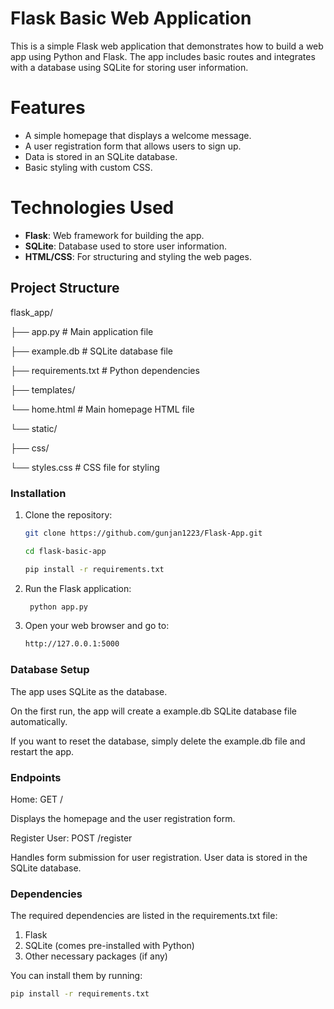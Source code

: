 # Flask Basic Web Application

This is a simple Flask web application that demonstrates how to build a web app using Python and Flask. The app includes basic routes and integrates with a database using SQLite for storing user information.

# Features

- A simple homepage that displays a welcome message.
- A user registration form that allows users to sign up.
- Data is stored in an SQLite database.
- Basic styling with custom CSS.

# Technologies Used

- **Flask**: Web framework for building the app.
- **SQLite**: Database used to store user information.
- **HTML/CSS**: For structuring and styling the web pages.

## Project Structure

flask_app/

├── app.py              # Main application file 

├── example.db          # SQLite database file 

├── requirements.txt    # Python dependencies 

├── templates/ 

└── home.html           # Main homepage HTML file 

└── static/ 

├── css/ 

└── styles.css         # CSS file for styling


### Installation

1. Clone the repository:
   ```bash
   git clone https://github.com/gunjan1223/Flask-App.git

   cd flask-basic-app
   
   pip install -r requirements.txt

2. Run the Flask application:
    ```bash
     python app.py

3. Open your web browser and go to:
   ```bash
   http://127.0.0.1:5000

### Database Setup
The app uses SQLite as the database.

On the first run, the app will create a example.db SQLite database file automatically.

If you want to reset the database, simply delete the example.db file and restart the app.

### Endpoints

Home: GET /

  Displays the homepage and the user registration form.
  
Register User: POST /register

  Handles form submission for user registration. User data is stored in the SQLite database.
  
### Dependencies

The required dependencies are listed in the requirements.txt file:
1. Flask
2. SQLite (comes pre-installed with Python)
3. Other necessary packages (if any)

You can install them by running:
   ```bash
  pip install -r requirements.txt
